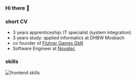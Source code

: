 ### Hi there 👋
<!--
**jones1008/jones1008** is a ✨ _special_ ✨ repository because its `README.md` (this file) appears on your GitHub profile.

Here are some ideas to get you started:

- 🔭 I’m currently working on ...
- 🌱 I’m currently learning ...
- 👯 I’m looking to collaborate on ...
- 🤔 I’m looking for help with ...
- 💬 Ask me about ...
- 📫 How to reach me: ...
- 😄 Pronouns: ...
- ⚡ Fun fact: ...
-->

### short CV
- 3 years apprenticeship: IT specialist (system integration)
- 3 years study: applied informatics at DHBW Mosbach
- co founder of [Fluhrer Games GbR](https://fluhrer.games)
- Software Engineer at [Novatec](https://github.com/NovatecConsulting)

### skills

![frontend skills](https://skillicons.dev/icons?i=angular,vue,nuxtjs,ts,js,html,scss,jest,supabase,docker,bash,idea,nodejs,postgres,react,vite) 
